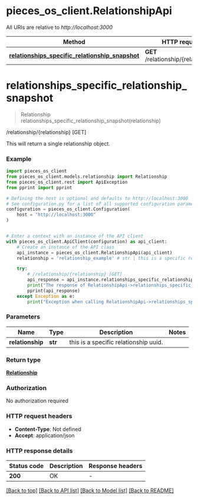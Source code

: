 # pieces_os_client.RelationshipApi

All URIs are relative to *http://localhost:3000*

Method | HTTP request | Description
------------- | ------------- | -------------
[**relationships_specific_relationship_snapshot**](RelationshipApi.md#relationships_specific_relationship_snapshot) | **GET** /relationship/{relationship} | /relationship/{relationship} [GET]


# **relationships_specific_relationship_snapshot**
> Relationship relationships_specific_relationship_snapshot(relationship)

/relationship/{relationship} [GET]

This will return a single relationship object.

### Example


```python
import pieces_os_client
from pieces_os_client.models.relationship import Relationship
from pieces_os_client.rest import ApiException
from pprint import pprint

# Defining the host is optional and defaults to http://localhost:3000
# See configuration.py for a list of all supported configuration parameters.
configuration = pieces_os_client.Configuration(
    host = "http://localhost:3000"
)


# Enter a context with an instance of the API client
with pieces_os_client.ApiClient(configuration) as api_client:
    # Create an instance of the API class
    api_instance = pieces_os_client.RelationshipApi(api_client)
    relationship = 'relationship_example' # str | this is a specific relationship uuid.

    try:
        # /relationship/{relationship} [GET]
        api_response = api_instance.relationships_specific_relationship_snapshot(relationship)
        print("The response of RelationshipApi->relationships_specific_relationship_snapshot:\n")
        pprint(api_response)
    except Exception as e:
        print("Exception when calling RelationshipApi->relationships_specific_relationship_snapshot: %s\n" % e)
```



### Parameters


Name | Type | Description  | Notes
------------- | ------------- | ------------- | -------------
 **relationship** | **str**| this is a specific relationship uuid. | 

### Return type

[**Relationship**](Relationship.md)

### Authorization

No authorization required

### HTTP request headers

 - **Content-Type**: Not defined
 - **Accept**: application/json

### HTTP response details

| Status code | Description | Response headers |
|-------------|-------------|------------------|
**200** | OK |  -  |

[[Back to top]](#) [[Back to API list]](../README.md#documentation-for-api-endpoints) [[Back to Model list]](../README.md#documentation-for-models) [[Back to README]](../README.md)

